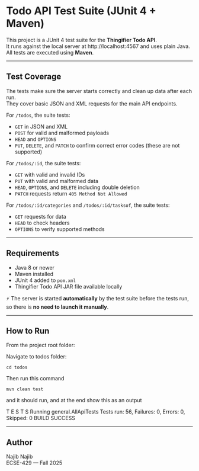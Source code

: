 # Todo API Test Suite (JUnit 4 + Maven)

This project is a JUnit 4 test suite for the **Thingifier Todo API**.  
It runs against the local server at http://localhost:4567 and uses plain Java.  
All tests are executed using **Maven**.

---

## Test Coverage

The tests make sure the server starts correctly and clean up data after each run.  
They cover basic JSON and XML requests for the main API endpoints.

For `/todos`, the suite tests:  
- `GET` in JSON and XML  
- `POST` for valid and malformed payloads  
- `HEAD` and `OPTIONS`  
- `PUT`, `DELETE`, and `PATCH` to confirm correct error codes (these are not supported)

For `/todos/:id`, the suite tests:  
- `GET` with valid and invalid IDs  
- `PUT` with valid and malformed data  
- `HEAD`, `OPTIONS`, and `DELETE` including double deletion  
- `PATCH` requests return `405 Method Not Allowed`

For `/todos/:id/categories` and `/todos/:id/tasksof`, the suite tests:  
- `GET` requests for data  
- `HEAD` to check headers  
- `OPTIONS` to verify supported methods

---

## Requirements

- Java 8 or newer  
- Maven installed  
- JUnit 4 added to `pom.xml`  
- Thingifier Todo API JAR file available locally

⚡ The server is started **automatically** by the test suite before the tests run, so there is **no need to launch it manually**.

---

## How to Run

From the project root folder:

Navigate to todos folder:

`cd todos`

Then run this command

`mvn clean test`

and it should run, and at the end show this as an output

T E S T S
Running general.AllApiTests
Tests run: 56, Failures: 0, Errors: 0, Skipped: 0
BUILD SUCCESS

---

## Author

Najib Najib  
ECSE-429 — Fall 2025
